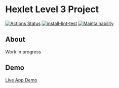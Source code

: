 # Hexlet Level 3 Project
[![Actions Status](https://github.com/DemX86/frontend-project-lvl3/workflows/hexlet-check/badge.svg)](https://github.com/DemX86/frontend-project-lvl3/actions)
[![install-lint-test](https://github.com/DemX86/frontend-project-lvl3/actions/workflows/install-lint-test.yml/badge.svg)](https://github.com/DemX86/frontend-project-lvl3/actions/workflows/install-lint-test.yml)
[![Maintainability](https://api.codeclimate.com/v1/badges/2423e5e8ecb8bba802aa/maintainability)](https://codeclimate.com/github/DemX86/frontend-project-lvl3/maintainability)

## About
Work in progress

## Demo
[Live App Demo](https://frontend-project-lvl3-demx86.vercel.app/)
